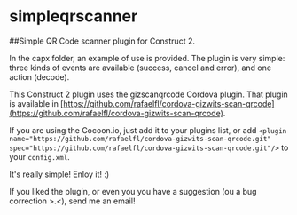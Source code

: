 # simpleqrscanner

##Simple QR Code scanner plugin for Construct 2.

In the capx folder, an example of use is provided. The plugin is very simple: three kinds of events are available (success, cancel and error), and one action (decode).

This Construct 2 plugin uses the gizscanqrcode Cordova plugin. That plugin is available in [https://github.com/rafaelfl/cordova-gizwits-scan-qrcode](https://github.com/rafaelfl/cordova-gizwits-scan-qrcode).

If you are using the Cocoon.io, just add it to your plugins list, or add `<plugin name="https://github.com/rafaelfl/cordova-gizwits-scan-qrcode.git" spec="https://github.com/rafaelfl/cordova-gizwits-scan-qrcode.git"/>` to your `config.xml`.

It's really simple! Enloy it! :)

If you liked the plugin, or even you you have a suggestion (ou a bug correction >.<), send me an email!